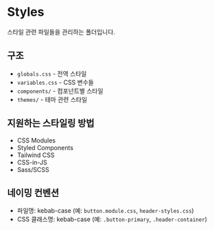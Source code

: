 # Styles

스타일 관련 파일들을 관리하는 폴더입니다.

## 구조

- `globals.css` - 전역 스타일
- `variables.css` - CSS 변수들
- `components/` - 컴포넌트별 스타일
- `themes/` - 테마 관련 스타일

## 지원하는 스타일링 방법

- CSS Modules
- Styled Components
- Tailwind CSS
- CSS-in-JS
- Sass/SCSS

## 네이밍 컨벤션

- 파일명: kebab-case (예: `button.module.css`, `header-styles.css`)
- CSS 클래스명: kebab-case (예: `.button-primary`, `.header-container`)
